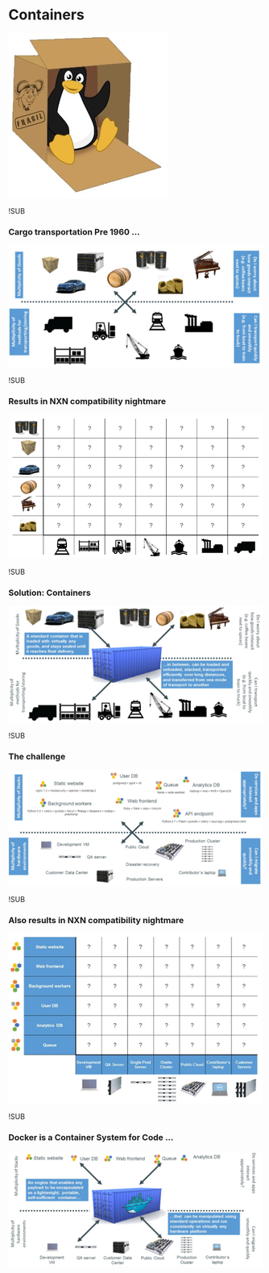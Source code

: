 # Containers
![lcx](images/linux-container.jpg)

!SUB
### Cargo transportation Pre 1960 ...
![cargo1960](images/02_cargo-pre-1960.jpg)

!SUB
### Results in NXN compatibility nightmare
![matrix2](images/03_matrix.png)

!SUB
### Solution: Containers
![solution](images/04_solution.jpg)

!SUB
### The challenge
![challenge](images/00_challenge.jpg)

!SUB
### Also results in NXN compatibility nightmare
![matrix](images/01_matrix.jpg)

!SUB
### Docker is a Container System for Code ...
![solution2](images/06_container-system-as-code.jpg)